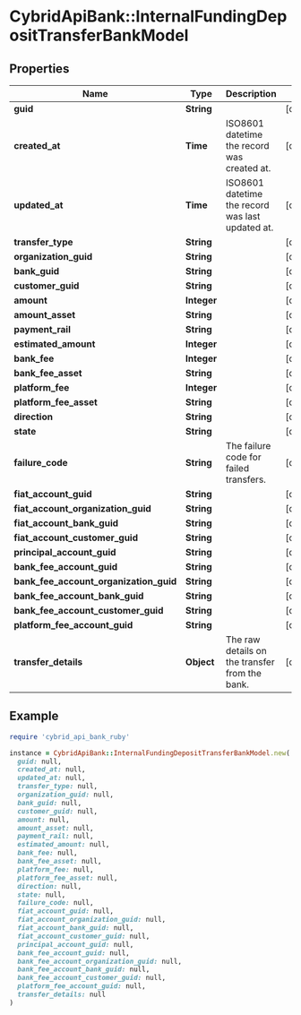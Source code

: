 # CybridApiBank::InternalFundingDepositTransferBankModel

## Properties

| Name | Type | Description | Notes |
| ---- | ---- | ----------- | ----- |
| **guid** | **String** |  | [optional] |
| **created_at** | **Time** | ISO8601 datetime the record was created at. | [optional] |
| **updated_at** | **Time** | ISO8601 datetime the record was last updated at. | [optional] |
| **transfer_type** | **String** |  | [optional] |
| **organization_guid** | **String** |  | [optional] |
| **bank_guid** | **String** |  | [optional] |
| **customer_guid** | **String** |  | [optional] |
| **amount** | **Integer** |  | [optional] |
| **amount_asset** | **String** |  | [optional] |
| **payment_rail** | **String** |  | [optional] |
| **estimated_amount** | **Integer** |  | [optional] |
| **bank_fee** | **Integer** |  | [optional] |
| **bank_fee_asset** | **String** |  | [optional] |
| **platform_fee** | **Integer** |  | [optional] |
| **platform_fee_asset** | **String** |  | [optional] |
| **direction** | **String** |  | [optional] |
| **state** | **String** |  | [optional] |
| **failure_code** | **String** | The failure code for failed transfers. | [optional] |
| **fiat_account_guid** | **String** |  | [optional] |
| **fiat_account_organization_guid** | **String** |  | [optional] |
| **fiat_account_bank_guid** | **String** |  | [optional] |
| **fiat_account_customer_guid** | **String** |  | [optional] |
| **principal_account_guid** | **String** |  | [optional] |
| **bank_fee_account_guid** | **String** |  | [optional] |
| **bank_fee_account_organization_guid** | **String** |  | [optional] |
| **bank_fee_account_bank_guid** | **String** |  | [optional] |
| **bank_fee_account_customer_guid** | **String** |  | [optional] |
| **platform_fee_account_guid** | **String** |  | [optional] |
| **transfer_details** | **Object** | The raw details on the transfer from the bank. | [optional] |

## Example

```ruby
require 'cybrid_api_bank_ruby'

instance = CybridApiBank::InternalFundingDepositTransferBankModel.new(
  guid: null,
  created_at: null,
  updated_at: null,
  transfer_type: null,
  organization_guid: null,
  bank_guid: null,
  customer_guid: null,
  amount: null,
  amount_asset: null,
  payment_rail: null,
  estimated_amount: null,
  bank_fee: null,
  bank_fee_asset: null,
  platform_fee: null,
  platform_fee_asset: null,
  direction: null,
  state: null,
  failure_code: null,
  fiat_account_guid: null,
  fiat_account_organization_guid: null,
  fiat_account_bank_guid: null,
  fiat_account_customer_guid: null,
  principal_account_guid: null,
  bank_fee_account_guid: null,
  bank_fee_account_organization_guid: null,
  bank_fee_account_bank_guid: null,
  bank_fee_account_customer_guid: null,
  platform_fee_account_guid: null,
  transfer_details: null
)
```

